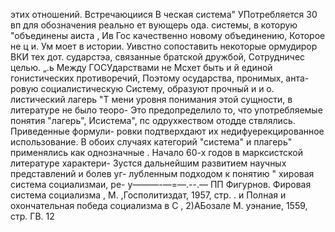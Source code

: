 этих отношений. Встречаюциися В
ческая система" УПотребляется 30 вп
для обозначения реально ет вующерь ода.
системы, в которую "объединены аиста ,
Ив Гос
качественно новому объединению, Которое не ц
и. Ум моет
в истории. Уивстно сопоставить некоторые  ормудирор
ВКИ тех дот.
сударстэа, связанные братской дружбой, Сотрудничес
целью. „.ь Между ГОСУдарствами не Мсхет быть и й единой
гонистических противоречий, Поэтому  осударства, пронимых, анта-
ровую социалистическую Систему, образуют прочный и и о.
листический лагерь "Т
мени уровня понимания этой сущности, в литературе не было теоро-
Это предопределило то, что употребляемые понятия "лагерь",
Исистема", пс одрухкеством отодде ствлялись. Приведенные формули-
ровки подтверхдают их недифуерекцированное использование. В
обоих случаях категорий "система" и плагерь" применялись как
однозначные .
Начало 60-х годов в марксистской литературе характери-
Зустся дальнейшим развитием научных представлений и болев уг-
лубленным подходом к понятию " хировая система социализмаи, ре-
у———-—=—.--.—
ПП Фигурнов. Фировая система социализма , М. ,Госполитиздат,
1957, стр. . и
Полная и охончательная победа социализма в С ,
2)АБозале
М. уэнание, 1559, стр. ГВ. 12
